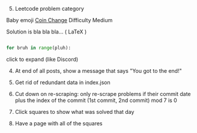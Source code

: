 5. Leetcode problem category

Baby emoji [Coin Change](https://leetcode.com/problems/coin-change/) Difficulty Medium

Solution is bla bla bla... ( LaTeX )

```python

for bruh in range(pluh):

```
click to expand (like Discord)

4. At end of all posts, show a message that says "You got to the end!"

1. Get rid of redundant data in index.json

1. Cut down on re-scraping: only re-scrape problems if their commit date plus the index of the commit (1st commit, 2nd commit) mod 7 is 0

1. Click squares to show what was solved that day

1. Have a page with all of the squares